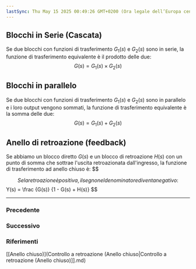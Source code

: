 ```yaml
---
lastSync: Thu May 15 2025 00:49:26 GMT+0200 (Ora legale dell’Europa centrale)
---
```

## Blocchi in Serie (Cascata)
Se due blocchi con funzioni di trasferimento $G_{1} (s)$ e $G_{2} (s)$ sono in serie, la funzione di trasferimento equivalente è il prodotto delle due:
$$
G(s) = G_{1} (s) \times G_{2} (s)
$$

## Blocchi in parallelo
Se due blocchi con funzioni di trasferimento $G_{1} (s)$ e $G_{2} (s)$ sono in parallelo e i loro output vengono sommati, la funzione di trasferimento equivalente è la somma delle due:
$$
G(s) = G_{1} (s) + G_{2} (s)
$$

## Anello di retroazione (feedback)
Se abbiamo un blocco diretto $G(s)$ e un blocco di retroazione $H(s)$ con un punto di somma che sottrae l'uscita retroazionata dall'ingresso, la funzione di trasferimento ad anello chiuso è:
$$

$$
Se la retroazione è positiva, il segno nel denominatore diventa negativo:
$$
Y(s) = \frac {G(s)} {1 - G(s) + H(s)}
$$


---
### Precedente


### Successivo


### Riferimenti
[[Anello chiuso)](Controllo a retroazione (Anello chiuso|Controllo a retroazione (Anello chiuso)]].md)